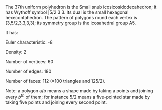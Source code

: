 The 37th uniform polyhedron is the Small snub icosicosidodecahedron; it
has Wythoff symbol |5/2 3 3. Its dual is the small hexagonal
hexecontahedron. The pattern of polygons round each vertex is
(3,5/2,3,3,3,3); its symmetry group is the icosahedral group A5.

It has:

Euler characteristic: -8

Density: 2

Number of vertices: 60

Number of edges: 180

Number of faces: 112 (=100 triangles and 12<span>5/2</span>).

Note: a polygon a/b means a shape made by taking a points and joining
every $b^{th}$ of them; for instance 5/2 means a five-pointed star made
by taking five points and joining every second point.
